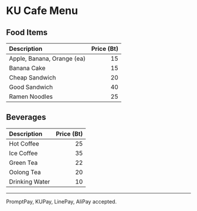 # KU Cafe Menu

## Food Items

| Description                | Price (Bt) |
|:---------------------------|-----:|
| Apple, Banana, Orange (ea) |  15  |
| Banana Cake                |  15  |
| Cheap Sandwich             |  20  |
| Good Sandwich              |  40  |
| Ramen Noodles              |  25  |

## Beverages

| Description                | Price (Bt) |
|:---------------------------|-----:|
| Hot Coffee                 |  25  |
| Ice Coffee                 |  35  |
| Green Tea                  |  22  |
| Oolong Tea                 |  20  |
| Drinking Water             |  10  |

---

PromptPay, KUPay, LinePay, AliPay accepted.
